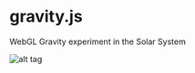 # gravity.js
WebGL Gravity experiment in the Solar System

![alt tag](https://valentinvichnal.github.io/gravity.js/gravity-1.jpg)
